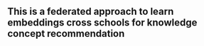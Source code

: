 ## This is a federated approach to learn embeddings cross schools for knowledge concept recommendation
